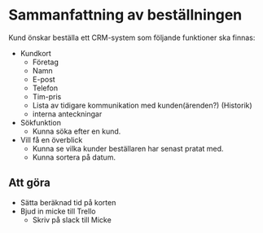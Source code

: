 # Sammanfattning av beställningen
Kund önskar beställa ett CRM-system som följande funktioner ska finnas:
- Kundkort
  - Företag
  - Namn
  - E-post
  - Telefon
  - Tim-pris
  - Lista av tidigare kommunikation med kunden(ärenden?) (Historik)
  - interna anteckningar
- Sökfunktion
  - Kunna söka efter en kund.
- Vill få en överblick 
  - Kunna se vilka kunder beställaren har senast pratat med.
  - Kunna sortera på datum.

## Att göra
 - Sätta beräknad tid på korten
 - Bjud in micke till Trello
   - Skriv på slack till Micke